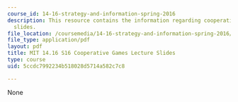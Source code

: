 ```yaml
---
course_id: 14-16-strategy-and-information-spring-2016
description: This resource contains the information regarding cooperative games lecture
  slides.
file_location: /coursemedia/14-16-strategy-and-information-spring-2016/5ccdc7992234b518028d5714a582c7c8_MIT14_16S16_equilib_refine.pdf
file_type: application/pdf
layout: pdf
title: MIT 14.16 S16 Cooperative Games Lecture Slides
type: course
uid: 5ccdc7992234b518028d5714a582c7c8

---
```

None